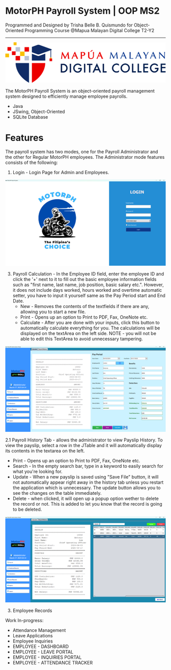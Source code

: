 # MotorPH Payroll System | OOP MS2

 Programmed and Designed by Trisha Belle B. Quismundo for Object-Oriented Programming Course @Mapua Malayan Digital College T2-Y2

---
![MMDC Logo](https://github.com/mmdc3sha/MotorPH_Payroll_System_OOP/blob/master/src/main/resources/images/mmdc_logo.png)

The MotorPH Payroll System is an object-oriented payroll management system designed to efficiently manage employee payrolls.

- Java
- JSwing, Object-Oriented
- SQLite Database

# Features
The payroll system has two modes, one for the Payroll Administrator and the other for Regular MotorPH employees. The Administrator mode features consists of the following:
1. Login - Login Page for Admin and Employees.


![LoginGUI](https://github.com/mmdc3sha/MotorPH_Payroll_System_OOP/blob/master/src/main/resources/images/Screenshot%202025-03-17%20040726.png)

3. Payroll Calculation - In the Employee ID field, enter the employee ID and click the '+' next to it to fill out the basic employee information fields such as "first name, last name, job position, basic salary etc.". However, it does not include days worked, hours worked and overtime automatic setter, you have to input it yourself same as the Pay Period start and End Date.
    * New - Removes the contents of the textfields if there are any, allowing you to start a new file.
    * Print - Opens up an option to Print to PDF, Fax, OneNote etc.
    * Calculate - After you are done with your inputs, click this button to automatically calculate everything for you. The calculations will be displayed on the textArea on the left side. NOTE - you will not be able to edit this TextArea to avoid unnecessary tampering.

![ Payroll Calculation](https://github.com/mmdc3sha/MotorPH_Payroll_System_OOP/blob/master/src/main/resources/images/Screenshot%202025-03-17%20041416.png)

2.1 Payroll History Tab - allows the administrator to view Payslip History. To view the payslip, select a row in the JTable and it will automatically display its contents in the textarea on the left.
   * Print - Opens up an option to Print to PDF, Fax, OneNote etc.
   * Search - In the empty search bar, type in a keyword to easily search for what you're looking for.
   * Update - When a new payslip is saved using "Save File" button, it will not automatically appear right away in the history tab unless you restart the application which is unnecessary. The update button allows you to see the changes on the table immediately.
   * Delete - when clicked, it will open up a popup option wether to delete the record or not. This is added to let you know that the record is going to be deleted.
      

![Payroll History Tab](https://github.com/mmdc3sha/MotorPH_Payroll_System_OOP/blob/master/src/main/resources/images/Screenshot%202025-03-17%20041445.png)

3. Employee Records

Work In-progress:
   * Attendance Management
   * Leave Applications
   * Employee Inquiries
   * EMPLOYEE - DASHBOARD
   * EMPLOYEE - LEAVE PORTAL
   * EMPLOYEE - INQUIRIES PORTAL
   * EMPLOYEE - ATTENDANCE TRACKER
